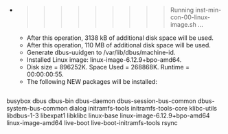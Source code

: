 * >>>>>>>>> Running inst-min-con-00-linux-image.sh ...
  * After this operation, 3138 kB of additional disk space will be used.
  * After this operation, 110 MB of additional disk space will be used.
  * Generate dbus-uuidgen to /var/lib/dbus/machine-id.
  * Installed Linux image: linux-image-6.12.9+bpo-amd64.
  * Disk size = 896252K. Space Used = 268868K. Runtime = 00:00:00:55.
  * The following NEW packages will be installed:
  ```bash
busybox dbus dbus-bin dbus-daemon dbus-session-bus-common
dbus-system-bus-common dialog initramfs-tools initramfs-tools-core klibc-utils
libdbus-1-3 libexpat1 libklibc linux-base linux-image-6.12.9+bpo-amd64
linux-image-amd64 live-boot live-boot-initramfs-tools rsync
  ```
